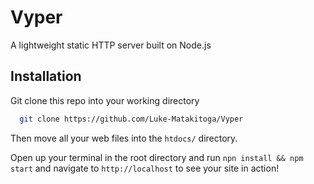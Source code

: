 # Vyper
A lightweight static HTTP server built on Node.js


## Installation

Git clone this repo into your working directory

```bash
  git clone https://github.com/Luke-Matakitoga/Vyper
```
    
Then move all your web files into the ```htdocs/``` directory.

Open up your terminal in the root directory and run ```npn install && npm start``` and navigate to ```http://localhost``` to see your site in action!
